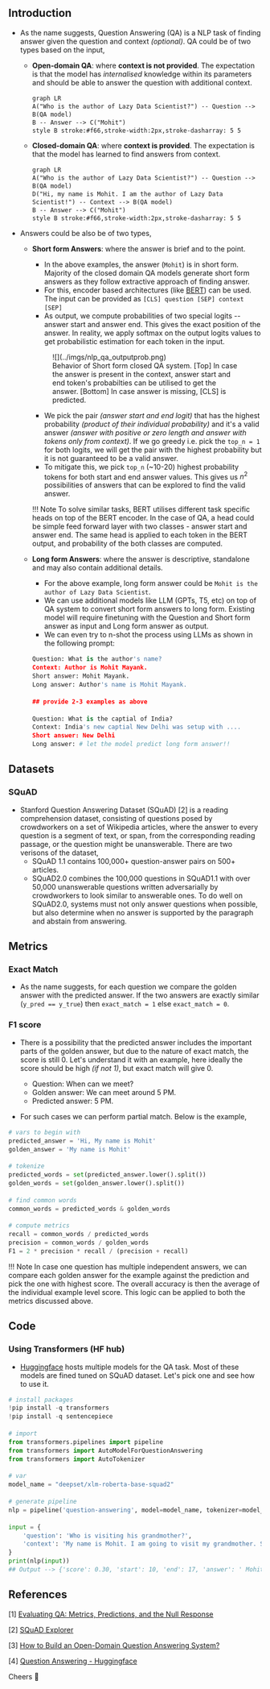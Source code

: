 ## Introduction

- As the name suggests, Question Answering (QA) is a NLP task of finding answer given the question and context *(optional)*. QA could be of two types based on the input, 
  - **Open-domain QA**: where **context is not provided**. The expectation is that the model has *internalised* knowledge within its parameters and should be able to answer the question with additional context.

    ``` mermaid
    graph LR
    A("Who is the author of Lazy Data Scientist?") -- Question --> B(QA model)
    B -- Answer --> C("Mohit")
    style B stroke:#f66,stroke-width:2px,stroke-dasharray: 5 5
    ```

  - **Closed-domain QA**: where **context is provided**. The expectation is that the model has learned to find answers from context.

    ``` mermaid
    graph LR
    A("Who is the author of Lazy Data Scientist?") -- Question --> B(QA model)
    D("Hi, my name is Mohit. I am the author of Lazy Data Scientist!") -- Context --> B(QA model)
    B -- Answer --> C("Mohit")
    style B stroke:#f66,stroke-width:2px,stroke-dasharray: 5 5
    ```

- Answers could be also be of two types, 
  - **Short form Answers**: where the answer is brief and to the point. 
    - In the above examples, the answer (`Mohit`) is in short form. Majority of the closed domain QA models generate short form answers as they follow extractive approach of finding answer.
    - For this, encoder based architectures (like [BERT](BERT.md)) can be used. The input can be provided as `[CLS] question [SEP] context [SEP]`
    - As output, we compute probabilities of two special logits -- answer start and answer end. This gives the exact position of the answer. In reality, we apply softmax on the output logits values to get probabilistic estimation for each token in the input.
    
    <figure markdown> 
        ![](../imgs/nlp_qa_outputprob.png)
        <figcaption>Behavior of Short form closed QA system. [Top] In case the answer is present in the context, answer start and end token's probabilties can be utilised to get the answer. [Bottom] In case answer is missing, [CLS] is predicted. </figcaption>
    </figure>

    - We pick the pair *(answer start and end logit)* that has the highest probability *(product of their individual probability)* and it's a valid answer *(answer with positive or zero length and answer with tokens only from context)*. If we go greedy i.e. pick the `top_n = 1` for both logits, we will get the pair with the highest probability but it is not guaranteed to be a valid answer. 
    - To mitigate this, we pick `top_n` (~10-20) highest probability tokens for both start and end answer values. This gives us $n^2$ possibilities of answers that can be explored to find the valid answer.

    !!! Note
        To solve similar tasks, BERT utilises different task specific heads on top of the BERT encoder. In the case of QA, a head could be simple feed forward layer with two classes - answer start and answer end. The same head is applied to each token in the BERT output, and probability of the both classes are computed.

  - **Long form Answers**: where the answer is descriptive, standalone and may also contain additional details. 
    - For the above example, long form answer could be `Mohit is the author of Lazy Data Scientist`. 
    - We can use additional models like LLM (GPTs, T5, etc) on top of QA system to convert short form answers to long form. Existing model will require finetuning with the Question and Short form answer as input and Long form answer as output.
    - We can even try to n-shot the process using LLMs as shown in the following prompt:
    ``` python
    Question: What is the author's name?
    Context: Author is Mohit Mayank.
    Short answer: Mohit Mayank.
    Long answer: Author's name is Mohit Mayank.

    ## provide 2-3 examples as above

    Question: What is the captial of India?
    Context: India's new captial New Delhi was setup with ....
    Short answer: New Delhi
    Long answer: # let the model predict long form answer!!
    ```

  
## Datasets

### SQuAD

- Stanford Question Answering Dataset (SQuAD) [2] is a reading comprehension dataset, consisting of questions posed by crowdworkers on a set of Wikipedia articles, where the answer to every question is a segment of text, or span, from the corresponding reading passage, or the question might be unanswerable. There are two verisons of the dataset, 
  - SQuAD 1.1 contains 100,000+ question-answer pairs on 500+ articles.
  - SQuAD2.0 combines the 100,000 questions in SQuAD1.1 with over 50,000 unanswerable questions written adversarially by crowdworkers to look similar to answerable ones. To do well on SQuAD2.0, systems must not only answer questions when possible, but also determine when no answer is supported by the paragraph and abstain from answering.

## Metrics

### Exact Match

- As the name suggests, for each question we compare the golden answer with the predicted answer. If the two answers are exactly similar (`y_pred == y_true`) then `exact_match = 1` else `exact_match = 0`.

### F1 score

- There is a possibility that the predicted answer includes the important parts of the golden answer, but due to the nature of exact match, the score is still 0. Let's understand it with an example, here ideally the score should be high *(if not 1)*, but exact match will give 0.
  - Question: When can we meet?
  - Golden answer: We can meet around 5 PM.
  - Predicted answer: 5 PM.
  
- For such cases we can perform partial match. Below is the example, 
``` python linenums="1"
# vars to begin with
predicted_answer = 'Hi, My name is Mohit'
golden_answer = 'My name is Mohit'

# tokenize
predicted_words = set(predicted_answer.lower().split())
golden_words = set(golden_answer.lower().split())

# find common words
common_words = predicted_words & golden_words

# compute metrics
recall = common_words / predicted_words
precision = common_words / golden_words
F1 = 2 * precision * recall / (precision + recall)
```

!!! Note
    In case one question has multiple independent answers, we can compare each golden answer for the example against the prediction and pick the one with highest score. The overall accuracy is then the average of the individual example level score. This logic can be applied to both the metrics discussed above.


## Code

### Using Transformers (HF hub)

- [Huggingface](https://huggingface.co/models?pipeline_tag=question-answering&sort=downloads) hosts multiple models for the QA task. Most of these models are fined tuned on SQuAD dataset. Let's pick one and see how to use it.

``` python linenums="1"
# install packages 
!pip install -q transformers
!pip install -q sentencepiece

# import
from transformers.pipelines import pipeline
from transformers import AutoModelForQuestionAnswering
from transformers import AutoTokenizer

# var
model_name = "deepset/xlm-roberta-base-squad2"

# generate pipeline
nlp = pipeline('question-answering', model=model_name, tokenizer=model_name)

input = {
    'question': 'Who is visiting his grandmother?',
    'context': 'My name is Mohit. I am going to visit my grandmother. She is old.'
}
print(nlp(input))
## Output --> {'score': 0.30, 'start': 10, 'end': 17, 'answer': ' Mohit.'}
```

## References

[1] [Evaluating QA: Metrics, Predictions, and the Null Response](https://qa.fastforwardlabs.com/no%20answer/null%20threshold/bert/distilbert/exact%20match/f1/robust%20predictions/2020/06/09/Evaluating_BERT_on_SQuAD.html)

[2] [SQuAD Explorer](https://rajpurkar.github.io/SQuAD-explorer/)

[3] [How to Build an Open-Domain Question Answering System?](https://lilianweng.github.io/posts/2020-10-29-odqa/)

[4] [Question Answering - Huggingface](https://huggingface.co/course/chapter7/7?fw=pt)

Cheers :wave: